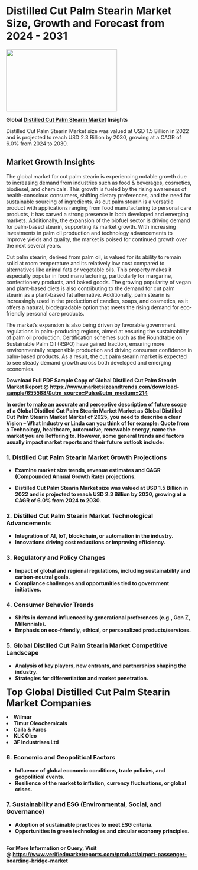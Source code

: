 <H1>Distilled Cut Palm Stearin Market Size, Growth and Forecast from 2024 - 2031</H1><img class="aligncenter size-medium wp-image-584254" src="https://thirdeyenews.in/wp-content/uploads/2024/09/Global-Market-Research-300x168.jpeg" alt="" width="300" height="168" /><p><strong>Global&nbsp;<a href="https://www.marketsizeandtrends.com/download-sample/655568/&amp;utm_source=Pulse&amp;utm_medium=214">Distilled Cut Palm Stearin Market</a> Insights</strong></p><p>Distilled Cut Palm Stearin Market size was valued at USD 1.5 Billion in 2022 and is projected to reach USD 2.3 Billion by 2030, growing at a CAGR of 6.0% from 2024 to 2030.</p><p><h2>Market Growth Insights</h2> <p>The global market for cut palm stearin is experiencing notable growth due to increasing demand from industries such as food & beverages, cosmetics, biodiesel, and chemicals. This growth is fueled by the rising awareness of health-conscious consumers, shifting dietary preferences, and the need for sustainable sourcing of ingredients. As cut palm stearin is a versatile product with applications ranging from food manufacturing to personal care products, it has carved a strong presence in both developed and emerging markets. Additionally, the expansion of the biofuel sector is driving demand for palm-based stearin, supporting its market growth. With increasing investments in palm oil production and technology advancements to improve yields and quality, the market is poised for continued growth over the next several years.</p> <p><strong></strong></p> <p>Cut palm stearin, derived from palm oil, is valued for its ability to remain solid at room temperature and its relatively low cost compared to alternatives like animal fats or vegetable oils. This property makes it especially popular in food manufacturing, particularly for margarine, confectionery products, and baked goods. The growing popularity of vegan and plant-based diets is also contributing to the demand for cut palm stearin as a plant-based fat alternative. Additionally, palm stearin is increasingly used in the production of candles, soaps, and cosmetics, as it offers a natural, biodegradable option that meets the rising demand for eco-friendly personal care products.</p> <p>The market’s expansion is also being driven by favorable government regulations in palm-producing regions, aimed at ensuring the sustainability of palm oil production. Certification schemes such as the Roundtable on Sustainable Palm Oil (RSPO) have gained traction, ensuring more environmentally responsible production and driving consumer confidence in palm-based products. As a result, the cut palm stearin market is expected to see steady demand growth across both developed and emerging economies.</p> <p><strong></p><p><span class=""><strong>Download Full PDF Sample Copy of Global Distilled Cut Palm Stearin Market Report</strong> @ <a href="https://www.marketsizeandtrends.com/download-sample/655568/&amp;utm_source=Pulse&amp;utm_medium=214" target="_blank">https://www.marketsizeandtrends.com/download-sample/655568/&amp;utm_source=Pulse&amp;utm_medium=214</a></span></p><p>In order to make an accurate and perceptive description of future scope of a Global&nbsp;Distilled Cut Palm Stearin Market Market as Global&nbsp;Distilled Cut Palm Stearin Market Market of 2025, you need to describe a clear Vision &ndash; What Industry or Linda can you think of for example: Quote from a Technology, healthcare, automotive, renewable energy, name the market you are Reffering to. However, some general trends and factors usually impact market reports and their future outlook include:</p><h3>1.&nbsp;<strong>Distilled Cut Palm Stearin Market Growth Projections</strong></h3><ul><li>Examine market size trends, revenue estimates and CAGR (Compounded Annual Growth Rate) projections.</li><li><p>Distilled Cut Palm Stearin Market size was valued at USD 1.5 Billion in 2022 and is projected to reach USD 2.3 Billion by 2030, growing at a CAGR of 6.0% from 2024 to 2030.</p></li></ul><h3>2.&nbsp;<strong>Distilled Cut Palm Stearin Market Technological Advancements</strong></h3><ul><li>Integration of AI, IoT, blockchain, or automation in the industry.</li><li>Innovations driving cost reductions or improving efficiency.</li></ul><h3>3.&nbsp;<strong>Regulatory and Policy Changes</strong></h3><ul><li>Impact of global and regional regulations, including sustainability and carbon-neutral goals.</li><li>Compliance challenges and opportunities tied to government initiatives.</li></ul><h3>4.&nbsp;<strong>Consumer Behavior Trends</strong></h3><ul><li>Shifts in demand influenced by generational preferences (e.g., Gen Z, Millennials).</li><li>Emphasis on eco-friendly, ethical, or personalized products/services.</li></ul><h3>5.&nbsp;<strong>Global Distilled Cut Palm Stearin Market Competitive Landscape</strong></h3><ul><li>Analysis of key players, new entrants, and partnerships shaping the industry.</li><li>Strategies for differentiation and market penetration.</li></ul><p data-pm-slice="1 1 []"><span style="color: inherit; font-family: inherit; font-size: 25px;">Top Global Distilled Cut Palm Stearin Market Companies</span></p><div class="" data-test-id=""><p><li>Wilmar</li><li> Timur Oleochemicals</li><li> Caila & Pares</li><li> KLK Oleo</li><li> 3F Industrises Ltd</li></p></div><h3>6.&nbsp;<strong>Economic and Geopolitical Factors</strong></h3><ul><li>Influence of global economic conditions, trade policies, and geopolitical events.</li><li>Resilience of the market to inflation, currency fluctuations, or global crises.</li></ul><h3>7.&nbsp;<strong>Sustainability and ESG (Environmental, Social, and Governance)</strong></h3><ul><li>Adoption of sustainable practices to meet ESG criteria.</li><li>Opportunities in green technologies and circular economy principles.</li></ul><h2><strong style="font-size: 14px;">For More Information or Query, Visit @&nbsp;</strong><a style="background-color: #ffffff; font-size: 14px;" href="https://www.marketsizeandtrends.com/report/distilled-cut-palm-stearin-market/" target="_blank">https://www.verifiedmarketreports.com/product/airport-passenger-boarding-bridge-market</a></h2>
